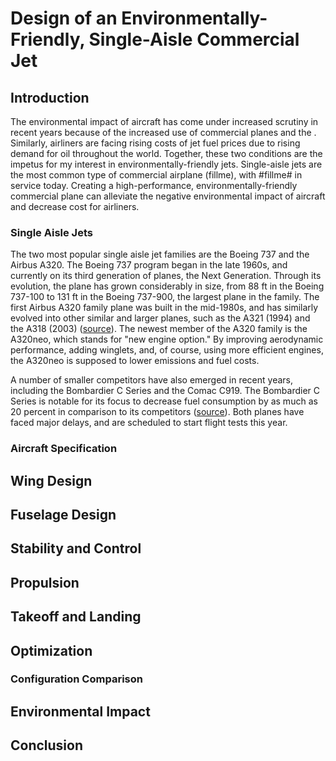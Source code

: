 # Design of an Environmentally-Friendly, Single-Aisle Commercial Jet

## Introduction

The environmental impact of aircraft has come under increased scrutiny in recent years because of the increased use of commercial planes and the . Similarly, airliners are facing rising costs of jet fuel prices due to rising demand for oil throughout the world. Together, these two conditions are the impetus for my interest in environmentally-friendly jets. Single-aisle jets are the most common type of commercial airplane (fillme), with #fillme# in service today. Creating a high-performance, environmentally-friendly commercial plane can alleviate the negative environmental impact of aircraft and decrease cost for airliners.

### Single Aisle Jets

The two most popular single aisle jet families are the Boeing 737 and the Airbus A320. The Boeing 737 program began in the late 1960s, and currently on its third generation of planes, the Next Generation. Through its evolution, the plane has grown considerably in size, from 88 ft in the Boeing 737-100 to 131 ft in the Boeing 737-900, the largest plane in the family. The first Airbus A320 family plane was built in the mid-1980s, and has similarly evolved into other similar and larger planes, such as the A321 (1994) and the A318 (2003) ([source](http://en.wikipedia.org/wiki/Airbus_A320_family)). The newest member of the A320 family is the A320neo, which stands for "new engine option." By improving aerodynamic performance, adding winglets, and, of course, using more efficient engines, the A320neo is supposed to lower emissions and fuel costs. 

A number of smaller competitors have also emerged in recent years, including the Bombardier C Series and the Comac C919. The Bombardier C Series is notable for its focus to decrease fuel consumption by as much as 20 percent in comparison to its competitors ([source](http://en.wikipedia.org/wiki/Bombardier_CSeries)). Both planes have faced major delays, and are scheduled to start flight tests this year.

### Aircraft Specification



## Wing Design

## Fuselage Design

## Stability and Control

## Propulsion

## Takeoff and Landing

## Optimization

### Configuration Comparison

## Environmental Impact

## Conclusion
